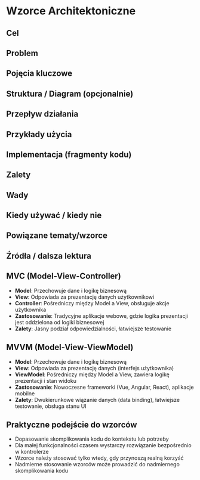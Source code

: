 # Wzorce Architektoniczne

## Cel

## Problem

## Pojęcia kluczowe

## Struktura / Diagram (opcjonalnie)

## Przepływ działania

## Przykłady użycia

## Implementacja (fragmenty kodu)

## Zalety

## Wady

## Kiedy używać / kiedy nie

## Powiązane tematy/wzorce

## Źródła / dalsza lektura


## MVC (Model-View-Controller)
- **Model**: Przechowuje dane i logikę biznesową
- **View**: Odpowiada za prezentację danych użytkownikowi
- **Controller**: Pośredniczy między Model a View, obsługuje akcje użytkownika
- **Zastosowanie**: Tradycyjne aplikacje webowe, gdzie logika prezentacji jest oddzielona od logiki biznesowej
- **Zalety**: Jasny podział odpowiedzialności, łatwiejsze testowanie

## MVVM (Model-View-ViewModel)
- **Model**: Przechowuje dane i logikę biznesową
- **View**: Odpowiada za prezentację danych (interfejs użytkownika)
- **ViewModel**: Pośredniczy między Model a View, zawiera logikę prezentacji i stan widoku
- **Zastosowanie**: Nowoczesne frameworki (Vue, Angular, React), aplikacje mobilne
- **Zalety**: Dwukierunkowe wiązanie danych (data binding), łatwiejsze testowanie, obsługa stanu UI

## Praktyczne podejście do wzorców
- Dopasowanie skomplikowania kodu do kontekstu lub potrzeby
- Dla małej funkcjonalności czasem wystarczy rozwiązanie bezpośrednio w kontrolerze
- Wzorce należy stosować tylko wtedy, gdy przynoszą realną korzyść
- Nadmierne stosowanie wzorców może prowadzić do nadmiernego skomplikowania kodu 